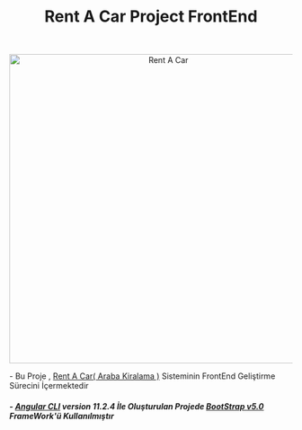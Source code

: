<h1 align="center">Rent A Car Project FrontEnd</h1> <br>
<p align="center">
  <img src="https://media.giphy.com/media/WpxiPz418zwy54WQvJ/giphy.gif" width="550" alt="Rent A Car">
</p
# Project Presentation     

##### - Bu Proje , [Rent A Car( Araba Kiralama )](https://github.com/u9urturk/ReCapProject-Rent-A-Car) Sisteminin FrontEnd Geliştirme Sürecini İçermektedir <br>
##### -  [Angular CLI](https://github.com/angular/angular-cli) version 11.2.4 İle Oluşturulan Projede [BootStrap v5.0 ](https://getbootstrap.com/docs/5.0/getting-started/introduction/) FrameWork'ü Kullanılmıştır


